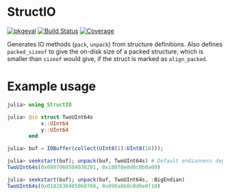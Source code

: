 # StructIO

[![pkgeval](https://juliahub.com/docs/StructIO/pkgeval.svg)](https://juliahub.com/ui/Packages/StructIO/aDnIf)
[![Build Status](https://github.com/JuliaIO/StructIO.jl/workflows/CI/badge.svg)](https://github.com/JuliaIO/StructIO.jl/actions?query=workflow%3ACI+branch%3Amaster)
[![Coverage](http://codecov.io/github/JuliaIO/StructIO.jl/coverage.svg?branch=master)](http://codecov.io/github/JuliaIO/StructIO.jl?branch=master)

Generates IO methods (`pack`, `unpack`) from structure definitions.  Also defines `packed_sizeof` to give the on-disk size of a packed structure, which is smaller than `sizeof` would give, if the struct is marked as `align_packed`.

# Example usage
```julia
julia> using StructIO

julia> @io struct TwoUInt64s
           x::UInt64
           y::UInt64
       end

julia> buf = IOBuffer(collect(UInt8(1):UInt8(16))); 

julia> seekstart(buf); unpack(buf, TwoUInt64s) # Default endianness depends on machine
TwoUInt64s(0x0807060504030201, 0x100f0e0d0c0b0a09)

julia> seekstart(buf); unpack(buf, TwoUInt64s, :BigEndian)
TwoUInt64s(0x0102030405060708, 0x090a0b0c0d0e0f10)

```
